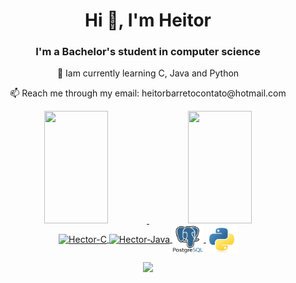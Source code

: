 <h1 align="center">Hi 👋, I'm Heitor</h1>
<h3 align="center">I'm a Bachelor's student in computer science</h3>
<p align="center">
🔭 Iam currently learning C, Java and Python
</p>
<p align="center">
📫 Reach me through my email: heitorbarretocontato@hotmail.com
</p>
<div align="center">
  <a href="https://github.com/HectorBrrt/">
  <img height="180em" width="45%" src="https://github-readme-stats.vercel.app/api?username=HectorBrrt&show_icons=true&theme=gotham&include_all_commits=true&count_private=true"/>
  <img height="180em" width="45%" src="https://github-readme-stats.vercel.app/api/top-langs/?username=HectorBrrt&layout=compact&langs_count=7&theme=gotham"/>
</div>

<div align="center">
  <img align="center" alt="Hector-C" height="45" width="50" src="https://cdn.jsdelivr.net/gh/devicons/devicon/icons/c/c-original.svg" />
  <img align="center" alt="Hector-Java" height="45" width="50" src="https://cdn.jsdelivr.net/gh/devicons/devicon/icons/java/java-original.svg" />
  <img align="center" alt="Hector-postgreSQL" height="45" width="50"src="https://raw.githubusercontent.com/devicons/devicon/master/icons/postgresql/postgresql-original-wordmark.svg"/>
  <img align="center" alt="Hector-Python" height="45" width="50" src="https://raw.githubusercontent.com/devicons/devicon/master/icons/python/python-original.svg"/>
</div>

<p align="center">
<a href="https://git.io/streak-stats"><img src="https://github-readme-streak-stats.herokuapp.com?user=HectorBrrt&theme=gotham&date_format=M%20j%5B%2C%20Y%5D"/></a>

</p>
